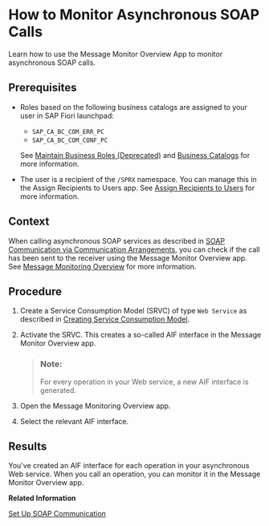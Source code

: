 <!-- loio3cd5085104bf406290b711db328fe3ed -->

# How to Monitor Asynchronous SOAP Calls

Learn how to use the Message Monitor Overview App to monitor asynchronous SOAP calls.



<a name="loio3cd5085104bf406290b711db328fe3ed__prereq_ey2_h25_h5b"/>

## Prerequisites

-   Roles based on the following business catalogs are assigned to your user in SAP Fiori launchpad:

    -   `SAP_CA_BC_COM_ERR_PC`
    -   `SAP_CA_BC_COM_CONF_PC`

    See [Maintain Business Roles \(Deprecated\)](../50-administration-and-ops/maintain-business-roles-deprecated-8980ad0.md) and [Business Catalogs](../50-administration-and-ops/business-catalogs-dd0abf5.md) for more information.

-   The user is a recipient of the `/SPRX` namespace. You can manage this in the Assign Recipients to Users app. See [Assign Recipients to Users](../50-administration-and-ops/assign-recipients-to-users-576fa8d.md) for more information.




## Context

When calling asynchronous SOAP services as described in [SOAP Communication via Communication Arrangements](soap-communication-via-communication-arrangements-2133e15.md), you can check if the call has been sent to the receiver using the Message Monitor Overview app. See [Message Monitoring Overview](../50-administration-and-ops/message-monitoring-overview-503c823.md) for more information.



## Procedure

1.  Create a Service Consumption Model \(SRVC\) of type `Web Service` as described in [Creating Service Consumption Model](https://help.sap.com/docs/BTP/5371047f1273405bb46725a417f95433/96132822b3554016b653d3601bb9ff1a.html?version=Cloud&q=creating%20service%20consumption).

2.  Activate the SRVC. This creates a so-called AIF interface in the Message Monitor Overview app.

    > ### Note:  
    > For every operation in your Web service, a new AIF interface is generated.

3.  Open the Message Monitoring Overview app.

4.  Select the relevant AIF interface.




<a name="loio3cd5085104bf406290b711db328fe3ed__result_k4h_yww_35b"/>

## Results

You've created an AIF interface for each operation in your asynchronous Web service. When you call an operation, you can monitor it in the Message Monitor Overview app.

**Related Information**  


[Set Up SOAP Communication](set-up-soap-communication-8b6723b.md "Developers can consume SOAP-based web services for outbound communication from the ABAP environment.")

